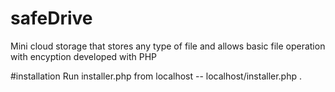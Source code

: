 # safeDrive
Mini cloud storage that stores any type of file and allows basic file operation with encyption developed with PHP 

#installation
Run installer.php from localhost 
-- localhost/installer.php
.

